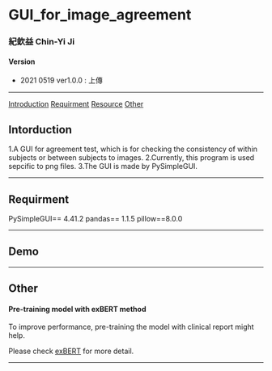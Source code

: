 # GUI_for_image_agreement


### 紀欽益 Chin-Yi Ji

#### Version

- 2021 0519  ver1.0.0 : 上傳 
---
[Introduction](#Intorduction)
[Requirment](#Requirment)
[Resource](#Resource)
[Other](#Other)


## Intorduction

1.A GUI for agreement test, which is for checking the consistency of within subjects or between subjects to images.
2.Currently, this program is used sepcific to png files.
3.The GUI is made by PySimpleGUI.

---

## Requirment

PySimpleGUI== 4.41.2
pandas== 1.1.5
pillow==8.0.0

---
## Demo



---
## Other
#### Pre-training model with exBERT method

To improve performance, pre-training the model with clinical report might help.

Please check [exBERT](https://github.com/cgmhaicenter/exBERT) for more detail.

---

